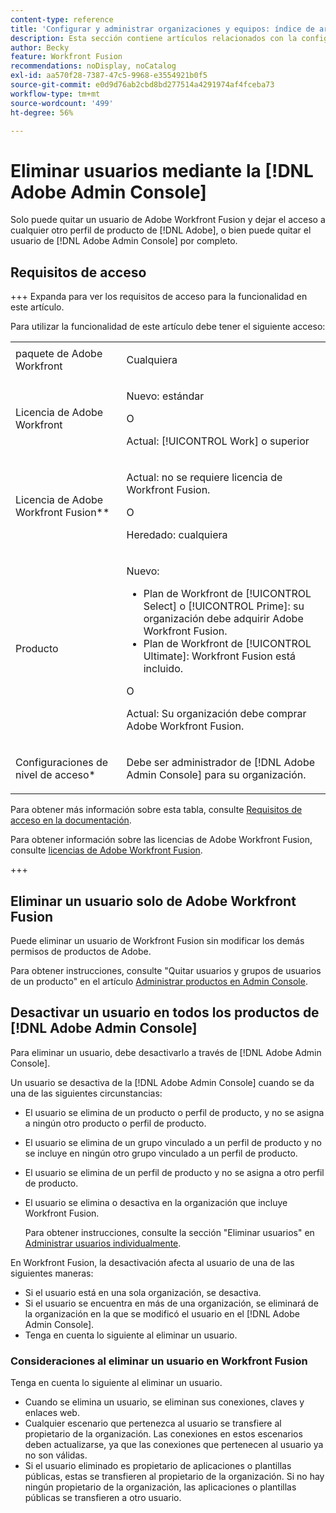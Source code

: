 ```yaml
---
content-type: reference
title: 'Configurar y administrar organizaciones y equipos: índice de artículos'
description: Esta sección contiene artículos relacionados con la configuración y gestión de organizaciones y equipos en Adobe Workfront Fusion.
author: Becky
feature: Workfront Fusion
recommendations: noDisplay, noCatalog
exl-id: aa570f28-7387-47c5-9968-e3554921b0f5
source-git-commit: e0d9d76ab2cbd8bd277514a4291974af4fceba73
workflow-type: tm+mt
source-wordcount: '499'
ht-degree: 56%

---
```


# Eliminar usuarios mediante la [!DNL Adobe Admin Console]

Solo puede quitar un usuario de Adobe Workfront Fusion y dejar el acceso a cualquier otro perfil de producto de [!DNL Adobe], o bien puede quitar el usuario de [!DNL Adobe Admin Console] por completo.

## Requisitos de acceso

+++ Expanda para ver los requisitos de acceso para la funcionalidad en este artículo.

Para utilizar la funcionalidad de este artículo debe tener el siguiente acceso:

<table style="table-layout:auto">
 <col> 
 <col> 
 <tbody> 
  <tr> 
   <td role="rowheader">paquete de Adobe Workfront</td> 
   <td> <p>Cualquiera</p> </td> 
  </tr> 
  <tr data-mc-conditions=""> 
   <td role="rowheader">Licencia de Adobe Workfront</td> 
   <td> <p>Nuevo: estándar</p><p>O</p><p>Actual: [!UICONTROL Work] o superior</p> </td> 
  </tr> 
  <tr> 
   <td role="rowheader">Licencia de Adobe Workfront Fusion**</td> 
   <td>
   <p>Actual: no se requiere licencia de Workfront Fusion.</p>
   <p>O</p>
   <p>Heredado: cualquiera </p>
   </td> 
  </tr> 
  <tr> 
   <td role="rowheader">Producto</td> 
   <td>
   <p>Nuevo:</p> <ul><li>Plan de Workfront de [!UICONTROL Select] o [!UICONTROL Prime]: su organización debe adquirir Adobe Workfront Fusion.</li><li>Plan de Workfront de [!UICONTROL Ultimate]: Workfront Fusion está incluido.</li></ul>
   <p>O</p>
   <p>Actual: Su organización debe comprar Adobe Workfront Fusion.</p>
   </td> 
  </tr>
  <tr data-mc-conditions=""> 
   <td role="rowheader">Configuraciones de nivel de acceso*</td> 
   <td> 
     <p>Debe ser administrador de [!DNL Adobe Admin Console] para su organización.</p>
   </td> 
  </tr> 
 </tbody> 
</table>

Para obtener más información sobre esta tabla, consulte [Requisitos de acceso en la documentación](/help/workfront-fusion/references/licenses-and-roles/access-level-requirements-in-documentation.md).

Para obtener información sobre las licencias de Adobe Workfront Fusion, consulte [licencias de Adobe Workfront Fusion](/help/workfront-fusion/set-up-and-manage-workfront-fusion/licensing-operations-overview/license-automation-vs-integration.md).

+++

## Eliminar un usuario solo de Adobe Workfront Fusion

Puede eliminar un usuario de Workfront Fusion sin modificar los demás permisos de productos de Adobe.

Para obtener instrucciones, consulte &quot;Quitar usuarios y grupos de usuarios de un producto&quot; en el artículo [Administrar productos en Admin Console](https://helpx.adobe.com/es/enterprise/using/manage-products.html).

## Desactivar un usuario en todos los productos de [!DNL Adobe Admin Console]

Para eliminar un usuario, debe desactivarlo a través de [!DNL Adobe Admin Console].

Un usuario se desactiva de la [!DNL Adobe Admin Console] cuando se da una de las siguientes circunstancias:

* El usuario se elimina de un producto o perfil de producto, y no se asigna a ningún otro producto o perfil de producto.
* El usuario se elimina de un grupo vinculado a un perfil de producto y no se incluye en ningún otro grupo vinculado a un perfil de producto.
* El usuario se elimina de un perfil de producto y no se asigna a otro perfil de producto.
* El usuario se elimina o desactiva en la organización que incluye Workfront Fusion.

  Para obtener instrucciones, consulte la sección &quot;Eliminar usuarios&quot; en [Administrar usuarios individualmente](https://helpx.adobe.com/enterprise/using/manage-users-individually.html?lang=es).

En Workfront Fusion, la desactivación afecta al usuario de una de las siguientes maneras:

* Si el usuario está en una sola organización, se desactiva.
* Si el usuario se encuentra en más de una organización, se eliminará de la organización en la que se modificó el usuario en el [!DNL Adobe Admin Console].
* Tenga en cuenta lo siguiente al eliminar un usuario.

### Consideraciones al eliminar un usuario en Workfront Fusion

Tenga en cuenta lo siguiente al eliminar un usuario.

* Cuando se elimina un usuario, se eliminan sus conexiones, claves y enlaces web.
* Cualquier escenario que pertenezca al usuario se transfiere al propietario de la organización. Las conexiones en estos escenarios deben actualizarse, ya que las conexiones que pertenecen al usuario ya no son válidas.
* Si el usuario eliminado es propietario de aplicaciones o plantillas públicas, estas se transfieren al propietario de la organización. Si no hay ningún propietario de la organización, las aplicaciones o plantillas públicas se transfieren a otro usuario.
